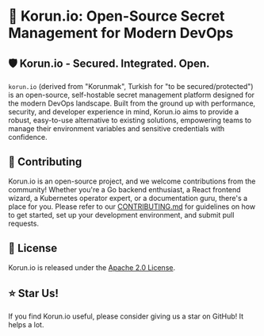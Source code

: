# 🔐 Korun.io: Open-Source Secret Management for Modern DevOps

## 🛡️ Korun.io - Secured. Integrated. Open.

`korun.io` (derived from "Korunmak", Turkish for "to be secured/protected") is an open-source, self-hostable secret management platform designed for the modern DevOps landscape. Built from the ground up with performance, security, and developer experience in mind, Korun.io aims to provide a robust, easy-to-use alternative to existing solutions, empowering teams to manage their environment variables and sensitive credentials with confidence.

## 🤝 Contributing

Korun.io is an open-source project, and we welcome contributions from the community! Whether you're a Go backend enthusiast, a React frontend wizard, a Kubernetes operator expert, or a documentation guru, there's a place for you. Please refer to our [CONTRIBUTING.md](CONTRIBUTING.md) for guidelines on how to get started, set up your development environment, and submit pull requests.

## 📄 License

Korun.io is released under the [Apache 2.0 License](https://www.apache.org/licenses/LICENSE-2.0).

## ⭐ Star Us!

If you find Korun.io useful, please consider giving us a star on GitHub! It helps a lot.
